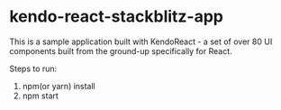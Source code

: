 # kendo-react-stackblitz-app
This is a sample application built with KendoReact - a set of over 80 UI components built from the ground-up specifically for React.

Steps to run:

1) npm(or yarn) install
2) npm start 
